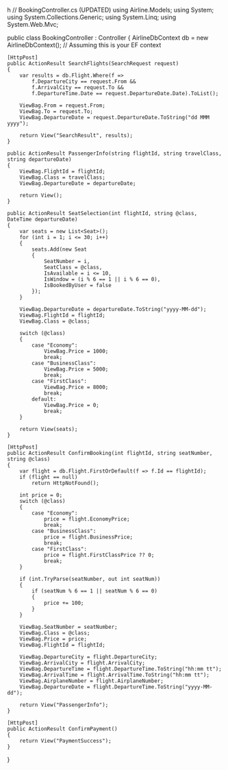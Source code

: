 h
// BookingController.cs (UPDATED)
using Airline.Models;
using System;
using System.Collections.Generic;
using System.Linq;
using System.Web.Mvc;

public class BookingController : Controller
{
    AirlineDbContext db = new AirlineDbContext(); // Assuming this is your EF context

    [HttpPost]
    public ActionResult SearchFlights(SearchRequest request)
    {
        var results = db.Flight.Where(f =>
            f.DepartureCity == request.From &&
            f.ArrivalCity == request.To &&
            f.DepartureTime.Date == request.DepartureDate.Date).ToList();

        ViewBag.From = request.From;
        ViewBag.To = request.To;
        ViewBag.DepartureDate = request.DepartureDate.ToString("dd MMM yyyy");

        return View("SearchResult", results);
    }

    public ActionResult PassengerInfo(string flightId, string travelClass, string departureDate)
    {
        ViewBag.FlightId = flightId;
        ViewBag.Class = travelClass;
        ViewBag.DepartureDate = departureDate;

        return View();
    }

    public ActionResult SeatSelection(int flightId, string @class, DateTime departureDate)
    {
        var seats = new List<Seat>();
        for (int i = 1; i <= 30; i++)
        {
            seats.Add(new Seat
            {
                SeatNumber = i,
                SeatClass = @class,
                IsAvailable = i <= 10,
                IsWindow = (i % 6 == 1 || i % 6 == 0),
                IsBookedByUser = false
            });
        }

        ViewBag.DepartureDate = departureDate.ToString("yyyy-MM-dd");
        ViewBag.FlightId = flightId;
        ViewBag.Class = @class;

        switch (@class)
        {
            case "Economy":
                ViewBag.Price = 1000;
                break;
            case "BusinessClass":
                ViewBag.Price = 5000;
                break;
            case "FirstClass":
                ViewBag.Price = 8000;
                break;
            default:
                ViewBag.Price = 0;
                break;
        }

        return View(seats);
    }

    [HttpPost]
    public ActionResult ConfirmBooking(int flightId, string seatNumber, string @class)
    {
        var flight = db.Flight.FirstOrDefault(f => f.Id == flightId);
        if (flight == null)
            return HttpNotFound();

        int price = 0;
        switch (@class)
        {
            case "Economy":
                price = flight.EconomyPrice;
                break;
            case "BusinessClass":
                price = flight.BusinessPrice;
                break;
            case "FirstClass":
                price = flight.FirstClassPrice ?? 0;
                break;
        }

        if (int.TryParse(seatNumber, out int seatNum))
        {
            if (seatNum % 6 == 1 || seatNum % 6 == 0)
            {
                price += 100;
            }
        }

        ViewBag.SeatNumber = seatNumber;
        ViewBag.Class = @class;
        ViewBag.Price = price;
        ViewBag.FlightId = flightId;

        ViewBag.DepartureCity = flight.DepartureCity;
        ViewBag.ArrivalCity = flight.ArrivalCity;
        ViewBag.DepartureTime = flight.DepartureTime.ToString("hh:mm tt");
        ViewBag.ArrivalTime = flight.ArrivalTime.ToString("hh:mm tt");
        ViewBag.AirplaneNumber = flight.AirplaneNumber;
        ViewBag.DepartureDate = flight.DepartureTime.ToString("yyyy-MM-dd");

        return View("PassengerInfo");
    }

    [HttpPost]
    public ActionResult ConfirmPayment()
    {
        return View("PaymentSuccess");
    }
}
